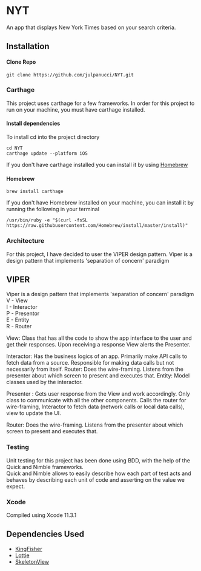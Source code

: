# NYT
An app that displays New York Times based on your search criteria.

## Installation

#### Clone Repo

```
git clone https://github.com/julpanucci/NYT.git
```

### Carthage

This project uses carthage for a few frameworks. In order for this project to run on your machine, you must have carthage installed.

#### Install dependencies
To install cd into the project directory
```
cd NYT
carthage update --platform iOS
```

If you don't have carthage installed you can install it by using [Homebrew](https://brew.sh/)
#### Homebrew

```
brew install carthage
```

If you don't have Homebrew installed on your machine, you can install it by running the following in your terminal
```
/usr/bin/ruby -e "$(curl -fsSL https://raw.githubusercontent.com/Homebrew/install/master/install)"
```

### Architecture 
For this project, I have decided to user the VIPER design pattern. Viper is a design pattern that implements 'separation of concern' paradigm

## VIPER
Viper is a design pattern that implements 'separation of concern' paradigm  
V - View  
I - Interactor      
P - Presentor  
E - Entity  
R - Router  

View: Class that has all the code to show the app interface to the user and get their responses. Upon receiving a response View alerts the Presenter.

Interactor: Has the business logics of an app. Primarily make API calls to fetch data from a source. Responsible for making data calls but not necessarily from itself.
Router: Does the wire-framing. Listens from the presenter about which screen to present and executes that.
Entity: Model classes used by the interactor.

Presenter : Gets user response from the View and work accordingly. Only class to communicate with all the other components. Calls the router for wire-framing, Interactor to fetch data (network calls or local data calls), view to update the UI. 

Router: Does the wire-framing. Listens from the presenter about which screen to present and executes that.


### Testing
Unit testing for this project has been done using BDD, with the help of the Quick and Nimble frameworks.  
Quick and Nimble allows to easily describe how each part of test acts and behaves by describing each unit of code and asserting on the value we expect.


### Xcode
Compiled using Xcode 11.3.1

## Dependencies Used
-  [KingFisher](https://github.com/onevcat/Kingfisher)
- [Lottie](https://github.com/airbnb/lottie-ios)
- [SkeletonView](https://github.com/Juanpe/SkeletonView)

